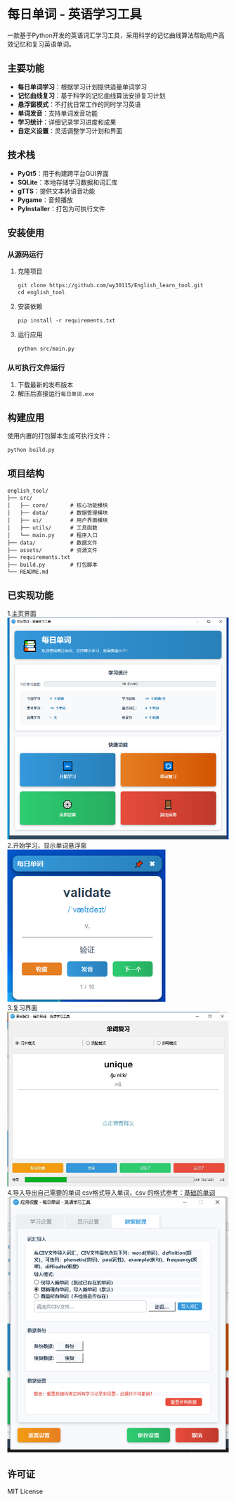 # 每日单词 - 英语学习工具

一款基于Python开发的英语词汇学习工具，采用科学的记忆曲线算法帮助用户高效记忆和复习英语单词。

## 主要功能

- **每日单词学习**：根据学习计划提供适量单词学习
- **记忆曲线复习**：基于科学的记忆曲线算法安排复习计划
- **悬浮窗模式**：不打扰日常工作的同时学习英语
- **单词发音**：支持单词发音功能
- **学习统计**：详细记录学习进度和成果
- **自定义设置**：灵活调整学习计划和界面

## 技术栈

- **PyQt5**：用于构建跨平台GUI界面
- **SQLite**：本地存储学习数据和词汇库
- **gTTS**：提供文本转语音功能
- **Pygame**：音频播放
- **PyInstaller**：打包为可执行文件

## 安装使用

### 从源码运行

1. 克隆项目
   ```
   git clone https://github.com/wy30115/English_learn_tool.git
   cd english_tool
   ```

2. 安装依赖
   ```
   pip install -r requirements.txt
   ```

3. 运行应用
   ```
   python src/main.py
   ```

### 从可执行文件运行

1. 下载最新的发布版本
2. 解压后直接运行`每日单词.exe`

## 构建应用

使用内置的打包脚本生成可执行文件：

```
python build.py
```

## 项目结构

```
english_tool/
├── src/
│   ├── core/       # 核心功能模块
│   ├── data/       # 数据管理模块
│   ├── ui/         # 用户界面模块
│   ├── utils/      # 工具函数
│   └── main.py     # 程序入口
├── data/           # 数据文件
├── assets/         # 资源文件
├── requirements.txt
├── build.py        # 打包脚本
└── README.md
```

## 已实现功能

1.主页界面
![主页界面](images/home.png)
2.开始学习，显示单词悬浮窗  
![单词悬浮窗](images/xuanfuchuang.png)  
3.复习界面  
![单词复习界面悬浮窗](images/fuxi.png)
4.导入导出自己需要的单词
csv格式导入单词，csv 的格式参考：[基础的单词](data\basic_vocabulary.csv)  
![导入](images/import.png)  

## 许可证

MIT License 